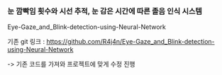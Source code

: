 ### 눈 깜빡임 횟수와 시선 추적, 눈 감은 시간에 따른 졸음 인식 시스템


Eye-Gaze_and_Blink-detection-using-Neural-Network

기존 git 링크 : https://github.com/R4j4n/Eye-Gaze_and_Blink-detection-using-Neural-Network

-> 기존 코드를 가져와 프로젝트에 맞게 수정 진행
